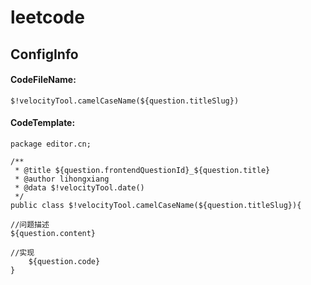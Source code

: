 # leetcode
## ConfigInfo
#### CodeFileName:
```
$!velocityTool.camelCaseName(${question.titleSlug})
```
#### CodeTemplate:
```
package editor.cn;

/**
 * @title ${question.frontendQuestionId}_${question.title}
 * @author lihongxiang
 * @data $!velocityTool.date()
 */
public class $!velocityTool.camelCaseName(${question.titleSlug}){

//问题描述
${question.content}

//实现
    ${question.code}
}


```